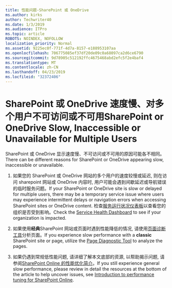 ```yaml
---
title: 性能问题-SharePoint 或 OneDrive
ms.author: kirks
author: Techwriter40
ms.date: 1/3/2019
ms.audience: ITPro
ms.topic: article
ROBOTS: NOINDEX, NOFOLLOW
localization_priority: Normal
ms.assetid: 9225ec0f-771f-4d7a-8157-e188953107aa
ms.openlocfilehash: 706775085ef37df20de09c0a68097ca2d6ce6790
ms.sourcegitcommit: 9d78905c512192ffc4675468abd2efc5f2e4baf4
ms.translationtype: MT
ms.contentlocale: zh-CN
ms.lasthandoff: 04/23/2019
ms.locfileid: "32372406"
---
```

# <a name="sharepoint-or-onedrive-slow-inaccessible-or-unavailable-for-multiple-users"></a><span data-ttu-id="d1af7-102">SharePoint 或 OneDrive 速度慢、对多个用户不可访问或不可用</span><span class="sxs-lookup"><span data-stu-id="d1af7-102">SharePoint or OneDrive Slow, Inaccessible or Unavailable for Multiple Users</span></span>

<span data-ttu-id="d1af7-103">SharePoint 或 OneDrive 显示速度慢、不可访问或不可用的原因可能各不相同。</span><span class="sxs-lookup"><span data-stu-id="d1af7-103">There can be different reasons for SharePoint or OneDrive appearing slow, inaccessible or unavailable.</span></span> 
  
1. <span data-ttu-id="d1af7-104">如果您的 SharePoint 或 OneDrive 网站的多个用户的速度较慢或延迟, 则在访问 sharepoint 网站或 OneDrive 内容时, 用户可能会遇到间歇延迟或导航错误的临时服务问题。</span><span class="sxs-lookup"><span data-stu-id="d1af7-104">If your SharePoint or OneDrive site is slow or delayed for multiple users, there may be a temporary service issue where users may experience intermittent delays or navigation errors when accessing SharePoint sites or OneDrive content.</span></span> <span data-ttu-id="d1af7-105">检查[服务运行状况仪表板](https://admin.microsoft.com/AdminPortal/Home#/servicehealth)以查看您的组织是否受到影响。</span><span class="sxs-lookup"><span data-stu-id="d1af7-105">Check the [Service Health Dashboard](https://admin.microsoft.com/AdminPortal/Home#/servicehealth) to see if your organization is impacted.</span></span> 
  
2. <span data-ttu-id="d1af7-106">如果使用**经典**SharePoint 网站或页面时遇到性能降低的情况, 请使用[页面诊断工具](https://aka.ms/perftool)分析页面。</span><span class="sxs-lookup"><span data-stu-id="d1af7-106">If you experience slow performance with a **classic** SharePoint site or page, utilize the [Page Diagnostic Tool](https://aka.ms/perftool) to analyze the pages.</span></span> 
  
3. <span data-ttu-id="d1af7-107">如果仍遇到常规低性能问题, 请详细了解本文底部的资源, 以帮助揭示问题, 请参阅[SharePoint Online 的性能优化简介](https://go.microsoft.com/fwlink/?linkid=2024334)。</span><span class="sxs-lookup"><span data-stu-id="d1af7-107">If you still experience general slow performance, please review in detail the resources at the bottom of the article to help uncover issues, see [Introduction to performance tuning for SharePoint Online](https://go.microsoft.com/fwlink/?linkid=2024334).</span></span>
  

